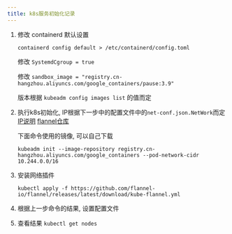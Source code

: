 ```yaml
---
title: k8s服务初始化记录
---
```



1. 修改 containerd 默认设置

    `containerd config default > /etc/containerd/config.toml`

    修改 `SystemdCgroup = true`

    修改 `sandbox_image = "registry.cn-hangzhou.aliyuncs.com/google_containers/pause:3.9"`

    版本根据 `kubeadm config images list` 的值而定


2. 执行k8s初始化, IP根据下一步中的配置文件中的`net-conf.json.NetWork`而定 [IP说明](https://github.com/flannel-io/flannel/blob/master/Documentation/kubernetes.md) [flannel仓库](https://github.com/flannel-io/flannel)

    下面命令使用的镜像, 可以自己下载

    `kubeadm init --image-repository registry.cn-hangzhou.aliyuncs.com/google_containers --pod-network-cidr 10.244.0.0/16`

3. 安装网络插件

    `kubectl apply -f https://github.com/flannel-io/flannel/releases/latest/download/kube-flannel.yml`

4. 根据上一步命令的结果, 设置配置文件

5. 查看结果 `kubectl get nodes`



